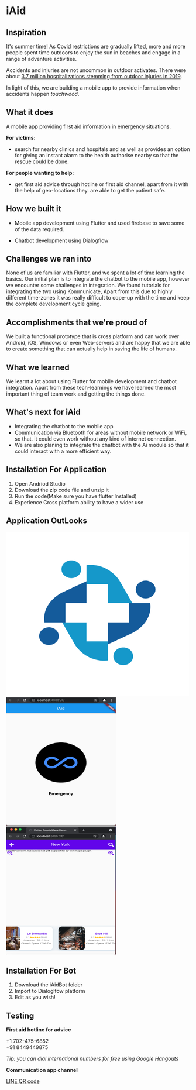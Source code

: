 # iAid
## Inspiration

It's summer time! As Covid restrictions are gradually lifted, more and more people spent time outdoors to enjoy the sun in beaches and engage in a range of adventure activities. 

Accidents and injuries are not uncommon in outdoor activates. There were about [3.7 million hospitalizations stemming from outdoor injuries in 2019](https://www.valuepenguin.com/household-injuries). 

In light of this, we are building a mobile app to provide information when accidents happen *touchwood*. 

## What it does

A mobile app providing first aid information in emergency situations. 

**For victims:**

- search for nearby clinics and hospitals and as well as provides an option for giving an instant alarm to the health authorise nearby so that the rescue could be done.

**For people wanting to help:**

- get first aid advice through hotline or first aid channel, apart from it with the help of geo-locations they. are able to get the patient safe.

## How we built it

- Mobile app development using Flutter and used firebase to save some of the data required.

- Chatbot development using Dialogflow 

## Challenges we ran into

None of us are familiar with Flutter, and we spent a lot of time learning the basics. Our initial plan is to integrate the chatbot to the mobile app, however we encounter some challenges in integration. We found tutorials for integrating the two using Kommunicate, Apart from this due to highly different time-zones it was really difficult to cope-up with the time and keep the complete development cycle going.

## Accomplishments that we're proud of

We built a functional prototype that is cross platform and can work over Android, iOS, Windows or even Web-servers and are happy that we are able to create something that can actually help in saving the life of humans.

## What we learned

We learnt a lot about using Flutter for mobile development and chatbot integration.
Apart from these tech-learnings we have learned the most important thing of team work and getting the things done.

## What's next for iAid
 
- Integrating the chatbot to the mobile app 
- Communication via Bluetooth for areas without mobile network or WiFi, so that. it could even work without any kind of internet connection.
- We are also planing to integrate the chatbot with the Ai module so that it could interact with a more efficient way.
## Installation For Application
1. Open Andriod Studio 
2. Download the zip code file and unzip it
3. Run the code(Make sure you have flutter Installed)
4. Experience Cross platform ability to have a wider use 

## Application OutLooks
<img src="https://github.com/vnmrsharma/iAid/blob/5b13e9c8aeba08e4834bd131c147721a6b166236/Demo/iAid-logo.png" alt="Logo" width="500" height="450"><br>
<img src="https://github.com/vnmrsharma/iAid/blob/8a7cd884ae0f9726961185320aef596f15bee282/Demo/iAid.png" alt="Emergency" width="300" height="350"><br>
<img src="https://github.com/vnmrsharma/iAid/blob/5adf94d9eb9c773287d8f17a84eb889234958adb/Demo/Search.png" alt="Emergency" width="300" height="350">


## Installation For Bot

1. Download the iAidBot folder
2. Import to Dialoglfow platform
3. Edit as you wish! 



## Testing

**First aid hotline for advice**

+1 702-475-6852<br>
+91 8449449875

*Tip: you can dial international numbers for free using Google Hangouts*

**Communication app channel**

[LINE QR code](https://i.ibb.co/SRRNBh2/i-Aid-LINE.png)
